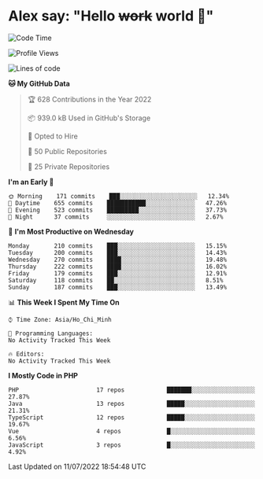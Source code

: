# Alex say: "Hello ~~work~~ world 🐾"

<!--START_SECTION:waka-->
![Code Time](http://img.shields.io/badge/Code%20Time-838%20hrs%2047%20mins-blue)

![Profile Views](http://img.shields.io/badge/Profile%20Views-0-blue)

![Lines of code](https://img.shields.io/badge/From%20Hello%20World%20I%27ve%20Written-1%20Million%20lines%20of%20code-blue)

**🐱 My GitHub Data** 

> 🏆 628 Contributions in the Year 2022
 > 
> 📦 939.0 kB Used in GitHub's Storage 
 > 
> 💼 Opted to Hire
 > 
> 📜 50 Public Repositories 
 > 
> 🔑 25 Private Repositories  
 > 
**I'm an Early 🐤** 

```text
🌞 Morning    171 commits    ███░░░░░░░░░░░░░░░░░░░░░░   12.34% 
🌆 Daytime    655 commits    ███████████░░░░░░░░░░░░░░   47.26% 
🌃 Evening    523 commits    █████████░░░░░░░░░░░░░░░░   37.73% 
🌙 Night      37 commits     ░░░░░░░░░░░░░░░░░░░░░░░░░   2.67%

```
📅 **I'm Most Productive on Wednesday** 

```text
Monday       210 commits    ███░░░░░░░░░░░░░░░░░░░░░░   15.15% 
Tuesday      200 commits    ███░░░░░░░░░░░░░░░░░░░░░░   14.43% 
Wednesday    270 commits    ████░░░░░░░░░░░░░░░░░░░░░   19.48% 
Thursday     222 commits    ████░░░░░░░░░░░░░░░░░░░░░   16.02% 
Friday       179 commits    ███░░░░░░░░░░░░░░░░░░░░░░   12.91% 
Saturday     118 commits    ██░░░░░░░░░░░░░░░░░░░░░░░   8.51% 
Sunday       187 commits    ███░░░░░░░░░░░░░░░░░░░░░░   13.49%

```


📊 **This Week I Spent My Time On** 

```text
⌚︎ Time Zone: Asia/Ho_Chi_Minh

💬 Programming Languages: 
No Activity Tracked This Week

🔥 Editors: 
No Activity Tracked This Week

```

**I Mostly Code in PHP** 

```text
PHP                      17 repos            ███████░░░░░░░░░░░░░░░░░░   27.87% 
Java                     13 repos            █████░░░░░░░░░░░░░░░░░░░░   21.31% 
TypeScript               12 repos            █████░░░░░░░░░░░░░░░░░░░░   19.67% 
Vue                      4 repos             █░░░░░░░░░░░░░░░░░░░░░░░░   6.56% 
JavaScript               3 repos             █░░░░░░░░░░░░░░░░░░░░░░░░   4.92%

```



 Last Updated on 11/07/2022 18:54:48 UTC
<!--END_SECTION:waka-->
